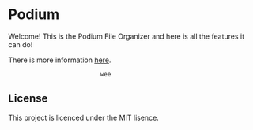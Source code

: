 # Podium

Welcome! This is the Podium File Organizer and here is all the features it can do!


There is more information [here](https://skypi.club/Podium/index.html).
  
                              wee

## License

This project is licenced under the MIT lisence.

